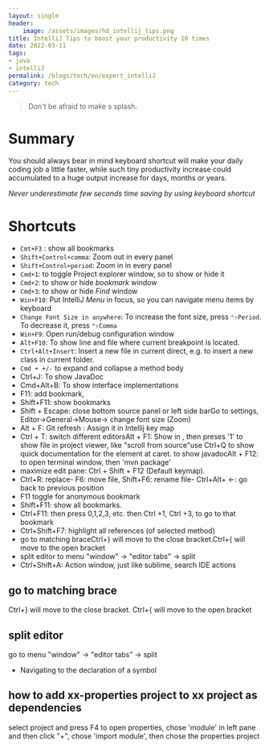 ```yaml
---
layout: single
header:
    image: /assets/images/hd_intellij_tips.png
title: IntelliJ Tips to boost your productivity 10 times
date: 2022-03-11
tags:
- java
- intelliJ
permalink: /blogs/tech/en/expert_intelliJ
category: tech
---
```

> Don't be afraid to make s splash.

# Summary
You should always bear in mind keyboard shortcut will make your daily coding job a little faster, 
while such tiny productivity increase could accumulated to a huge output increase for days, months or years.

*Never underestimate few seconds time saving by using keyboard shortcut*

# Shortcuts
- `Cmt+F3` : show all bookmarks
- `Shift+Control+comma`: Zoom out in every panel
- `Shift+Control+period`: Zoom in in every panel
- `Cmd+1`: to toggle Project explorer window, so to show or hide it
- `Cmd+2`: to show or hide *bookmark* window
- `Cmd+3`: to show or hide *Find* window
- `Win+F10`: Put IntelliJ *Menu* in focus, so you can navigate menu items by keyboard
- `Change Font Size in anywhere`: To increase the font size, press `⌃⇧Period`. To decrease it, press `⌃⇧Comma`
- `Win+F9`: Open run/debug configuration window 
- `Alt+F10`: To show line and file where current breakpoint is located.
- `Ctrl+Alt+Insert`: Insert a new file in current direct, e.g. to insert a new class in current folder.
- `Cmd + +/-` to expand and collapse a method body
- Ctrl+J: To show JavaDoc
- Cmd+Alt+B: To show interface implementations
- F11: add bookmark,
- Shift+F11: show bookmarks
- Shift + Escape: close bottom source panel or left side barGo to settings, Editor->General->Mouse-> change font size (Zoom)
- Alt + F: Git refresh : Assign it in Intellij key map
- Ctrl + T: switch different editorsAlt + F1: Show in , then preses '1' to show file in project viewer, like "scroll from source"use Ctrl+Q to show quick documentation for the element at caret. to show javadocAlt + F12: to open terminal window, then 'mvn package'
- maximize edit pane: Ctrl + Shift + F12 (Default keymap).
- Ctrl+R: replace- F6: move file, Shift+F6: rename file- Ctrl+Alt+ <-: go back to previous position
- F11 toggle for anonymous bookmark
- Shift+F11: show all bookmarks. 
- Ctrl+F11: then press 0,1,2,3, etc. then Ctrl +1, Ctrl +3, to go to that bookmark
- Ctrl+Shift+F7: highlight all references (of selected method)
- go to matching braceCtrl+} will move to the close bracket.Ctrl+{ will move to the open bracket
- split editor to menu "window" -> "editor tabs" -> split
- Ctrl+Shift+A: Action window, just like sublime, search IDE actions


## go to matching brace
Ctrl+} will move to the close bracket.
Ctrl+{ will move to the open bracket

## split editor
go to menu "window" -> "editor tabs" -> split
- Navigating to the declaration of a symbol


## how to add xx-properties project to xx project as dependencies
select project and press F4 to open properties, chose 'module' in left pane and then click "+", chose 'import module', then chose the properties project

